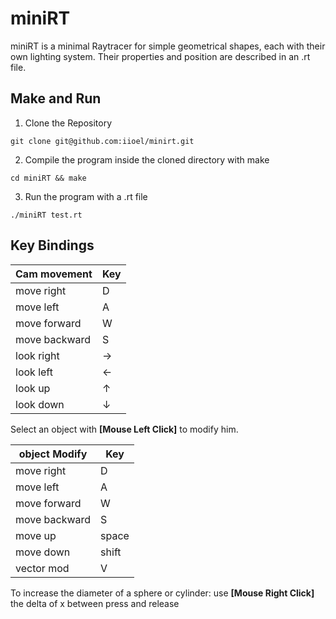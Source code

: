 # miniRT

miniRT is a minimal Raytracer for simple geometrical shapes, each with their own lighting system. Their properties and position are described in an .rt file.

## Make and Run

1. Clone the Repository
```
git clone git@github.com:iioel/minirt.git
```
2. Compile the program inside the cloned directory with make
```
cd miniRT && make
```
3. Run the program with a .rt file
```
./miniRT test.rt
```

## Key Bindings

|   **Cam movement** | Key |
| -------------------|-----|
| move right         |  D  |
| move left          |  A  |
| move forward       |  W  |
| move backward      |  S  |
| look right         |  →  |
| look left          |  ←  |
| look up            |  ↑  |
| look down          |  ↓  |

Select an object with **[Mouse Left Click]** to modify him.

|  **object Modify** | Key |
| -------------------|-----|
| move right         |  D  |
| move left          |  A  |
| move forward       |  W  |
| move backward      |  S  |
| move up            |space|
| move down          |shift|
| vector mod         |  V  |

To increase the diameter of a sphere or cylinder: use **[Mouse Right Click]** the delta of x between press and release


